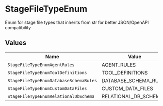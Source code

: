 # StageFileTypeEnum

Enum for stage file types that inherits from str for better JSON/OpenAPI compatibility


## Values

| Name                                   | Value                                  |
| -------------------------------------- | -------------------------------------- |
| `StageFileTypeEnumAgentRules`          | AGENT_RULES                            |
| `StageFileTypeEnumToolDefinitions`     | TOOL_DEFINITIONS                       |
| `StageFileTypeEnumDatabaseSchemaRules` | DATABASE_SCHEMA_RULES                  |
| `StageFileTypeEnumCustomDataFiles`     | CUSTOM_DATA_FILES                      |
| `StageFileTypeEnumRelationalDbSchema`  | RELATIONAL_DB_SCHEMA                   |